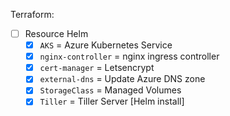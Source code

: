 Terraform:
- [ ] Resource Helm
  - [x] `AKS` = Azure Kubernetes Service
  - [x] `nginx-controller` = nginx ingress controller
  - [x] `cert-manager` = Letsencrypt
  - [x] `external-dns` = Update Azure DNS zone 
  - [x] `StorageClass` = Managed Volumes
  - [x] `Tiller` = Tiller Server [Helm install]

